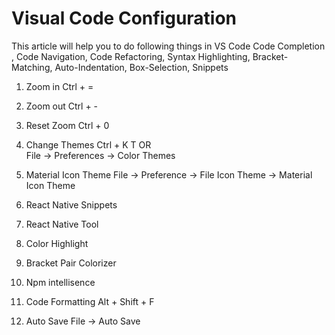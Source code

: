 # Visual Code Configuration
This article will help you to do following things in VS Code	Code Completion , Code Navigation, Code Refactoring, Syntax Highlighting, Bracket-Matching, Auto-Indentation, Box-Selection, Snippets

1.	Zoom in
  	Ctrl + =
    
2.	Zoom out
  	Ctrl + -
    
3.	Reset Zoom
  	Ctrl + 0
    
4.	Change Themes
  	Ctrl + K  T
    OR	
    File -> Preferences -> Color Themes
    
5. Material Icon Theme
   File -> Preference -> File Icon Theme -> Material Icon Theme
   
6. React Native Snippets

7.	React Native Tool

8.	Color Highlight

9.	Bracket Pair Colorizer

10.	Npm intellisence

11.	Code Formatting
    Alt  + Shift + F
    
12.	 Auto Save
     File -> Auto Save
    

